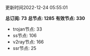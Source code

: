 更新时间2022-12-24 05:55:01

**总订阅: 73**
**总节点: 1285**
**有效节点: 330**
- trojan节点: 33
- ss节点: 106
- v2ray节点: 166
- ssr节点: 25
